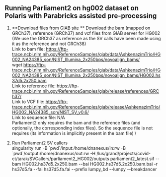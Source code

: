 ## Running Parliament2 on hg002 dataset on Polaris with Parabricks assisted pre-processing

1. **Download files from GIAB site **
Download the bam (mapped on GRCh37), reference (GRCh37) and vcf files from GIAB server for HG002 (We use the GRCh37 as reference as the SV calls have been made using it as the reference and not GRCh38)\
Link to bam file: https://ftp-trace.ncbi.nlm.nih.gov/ReferenceSamples/giab/data/AshkenazimTrio/HG002_NA24385_son/NIST_Illumina_2x250bps/novoalign_bams/ \
wget https://ftp-trace.ncbi.nlm.nih.gov/ReferenceSamples/giab/data/AshkenazimTrio/HG002_NA24385_son/NIST_Illumina_2x250bps/novoalign_bams/HG002.hs37d5.2x250.bam \
Link to reference file: https://ftp-trace.ncbi.nlm.nih.gov/ReferenceSamples/giab/release/references/GRCh37/ \
Link to VCF file: https://ftp-trace.ncbi.nlm.nih.gov/ReferenceSamples/giab/release/AshkenazimTrio/HG002_NA24385_son/NIST_SV_v0.6/ \
Link to sequence file: N/A \
Parliament2 only requires the bam and the reference files (and optionally, the corresponding index files). So the sequence file is not requires (its information is implicitly present in the bam file) \

2. Run Parliament2 SV callers \
singularity run -B \`pwd\`/input:/home/dnanexus/in:rw -B \`pwd\`/output:/home/dnanexus/out:rw -H /lus/grand/projects/covid-ct/tarak/SVCallers/parliament2_HG002/outputs parliament2_latest.sif --bam HG002.hs37d5.2x250.bam --bai HG002.hs37d5.2x250.bam.bai -r hs37d5.fa --fai hs37d5.fa.fai --prefix lumpy_bd --lumpy --breakdancer 


